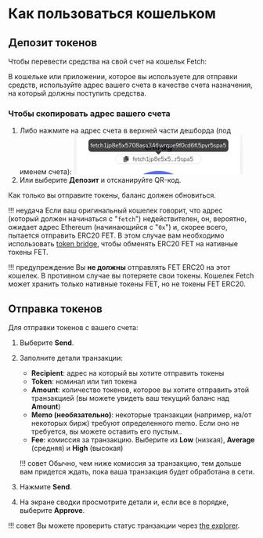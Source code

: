 # Как пользоваться кошельком

## Депозит токенов

Чтобы перевести средства на свой счет на кошельк Fetch:

В кошельке или приложении, которое вы используете для отправки средств, используйте адрес вашего счета в качестве счета назначения, на который должны поступить средства.

### Чтобы скопировать адрес вашего счета

1. Либо нажмите на адрес счета в верхней части дешборда (под именем счета):
![Copy active account address](../../images/wallet/address_copy.jpg)
2. Или выберите **Депозит** и отсканируйте QR-код.

Как только вы отправите токены, баланс должен обновиться.

!!! неудача
    Если ваш оригинальный кошелек говорит, что адрес (который должен начинаться с "`fetch`") недействителен, он, вероятно, ожидает адрес Ethereum (начинающийся с "`0x`") и, скорее всего, пытается отправить ERC20 FET. В этом случае вам необходимо использовать [token bridge](https://token-bridge.fetch.ai/), чтобы обменять ERC20 FET на нативные токены FET.

!!!  предупреждение
    Вы **не должны** отправлять FET ERC20 на этот кошелек. В противном случае вы потеряете свои токены. Кошелек Fetch может хранить только нативные токены FET, но не токены FET ERC20.

## Отправка токенов

Для отправки токенов с вашего счета:

1. Выберите **Send**.
2. Заполните детали транзакции:
    * **Recipient**: адрес на который вы хотите отправить токены
    * **Token**: номинал или тип токена
    * **Amount**: количество токенов, которое вы хотите отправить этой транзакцией  (вы можете увидеть ваш текущий баланс над **Amount**)
    * **Memo (необязательно)**: некоторые транзакции (например, на/от некоторых бирж) требуют определенного memo. Если оно не требуется, вы можете оставить его пустым..
    * **Fee**: комиссия за транзакцию. Выберите из **Low** (низкая), **Average** (средняя) и **High** (высокая)

    !!! совет
        Обычно, чем ниже комиссия за транзакцию, тем дольше вам придется ждать, пока ваша транзакция будет обработана в сети.

3. Нажмите **Send**.
4. На экране сводки просмотрите детали и, если все в порядке, выберите **Approve**.

!!! совет
    Вы можете проверить статус транзакции через [the explorer](https://explore-fetchhub.fetch.ai).
